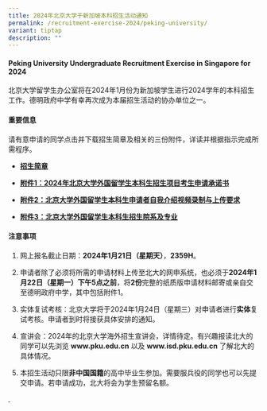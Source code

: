 ```yaml
---
title: 2024年北京大学于新加坡本科招生活动通知
permalink: /recruitment-exercise-2024/peking-university/
variant: tiptap
description: ""
---
```

<h4><strong>Peking University Undergraduate Recruitment Exercise in Singapore for 2024</strong></h4><p></p><p>北京大学留学生办公室将在2024年1月份为新加坡学生进行2024学年的本科招生工作。德明政府中学有幸再次成为本届招生活动的协办单位之一。</p><h4><strong>重要信息</strong></h4><p>请有意申请的同学点击并下载招生简章及相关的三份附件，详读并根据指示完成所需程序。</p><ul data-tight="true" class="tight"><li><p><strong><a href="/files/2024_Peking_University_zhaosheng_jianzhang.pdf" rel="noopener noreferrer nofollow" target="_blank">招生简章</a></strong></p></li><li><p><strong><a href="/files/2014_1_Peking_University.pdf" rel="noopener noreferrer nofollow" target="_blank">附件1：2024年北京大学外国留学生本科生招生项目考生申请承诺书</a></strong></p></li><li><p><strong><a href="/files/2014_2_Peking_University.pdf" rel="noopener noreferrer nofollow" target="_blank">附件2：北京大学外国留学生本科生申请者自我介绍视频录制与上传要求</a></strong></p></li><li><p><strong><a href="/files/2014_3_Peking_University.pdf" rel="noopener noreferrer nofollow" target="_blank">附件3：北京大学外国留学生本科生招生院系及专业</a></strong></p><p></p></li></ul><h4><strong>注意事项</strong></h4><ol data-tight="true" class="tight"><li><p>网上报名截止日期：<strong>2024年1月21日（星期天）</strong>，<strong>2359H</strong>。</p></li><li><p>申请者除了必须将所需的申请材料上传至北大的网申系统，也必须于<strong>2024年1月22日（星期一）下午5点之前</strong>，将<strong>2份</strong>完整的纸质版申请材料邮寄或亲自交至德明政府中学，其中包括附件1。</p></li><li><p>实体复试考核：北京大学将于2024年1月24日（星期三）对申请者进行<strong>实体</strong>复试考核。申请者到时将接获具体安排的通知。&nbsp;</p></li><li><p>宣讲会：2024年的北京大学海外招生宣讲会，详情待定。有兴趣报读北大的同学可以先浏览&nbsp;<strong><a rel="noopener noreferrer nofollow" target="_blank">www.pku.edu.cn</a></strong>&nbsp;以及&nbsp;<strong><a rel="noopener noreferrer nofollow" target="_blank">www.isd.pku.edu.cn</a></strong>&nbsp;了解北大的具体情况。</p></li><li><p>本招生活动只限<strong>非中国国籍</strong>的高中毕业生参加。需要服兵役的同学也可以先提交申请。若申请成功，北大将会为学生预留名额。</p></li></ol><p><strong><u>&nbsp;</u></strong></p><p>&nbsp;</p>